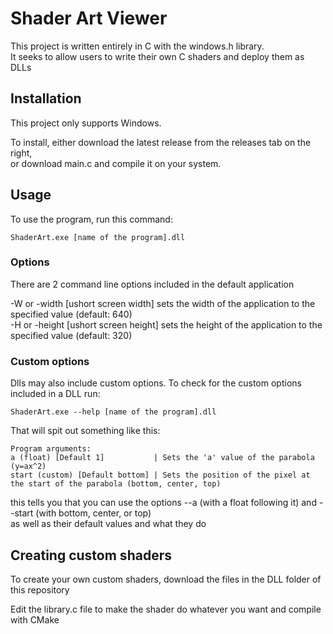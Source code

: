 # Shader Art Viewer

This project is written entirely in C with the windows.h library. \
It seeks to allow users to write their own C shaders and deploy them as DLLs

## Installation

This project only supports Windows. 

To install, either download the latest release from the releases tab on the right, \
or download main.c and compile it on your system.

## Usage

To use the program, run this command:
```shell
ShaderArt.exe [name of the program].dll
```

### Options

There are 2 command line options included in the default application

-W or -width  [ushort screen width]  sets the width  of the application to the specified value (default: 640) \
-H or -height [ushort screen height] sets the height of the application to the specified value (default: 320)

### Custom options

Dlls may also include custom options. To check for the custom options included in a DLL run:
```shell
ShaderArt.exe --help [name of the program].dll
```
That will spit out something like this:
```text
Program arguments:
a (float) [Default 1]           | Sets the 'a' value of the parabola (y=ax^2)
start (custom) [Default bottom] | Sets the position of the pixel at the start of the parabola (bottom, center, top)
```

this tells you that you can use the options --a (with a float following it) and --start (with bottom, center, or top) \
as well as their default values and what they do

## Creating custom shaders

To create your own custom shaders, download the files in the DLL folder of this repository

Edit the library.c file to make the shader do whatever you want and compile with CMake